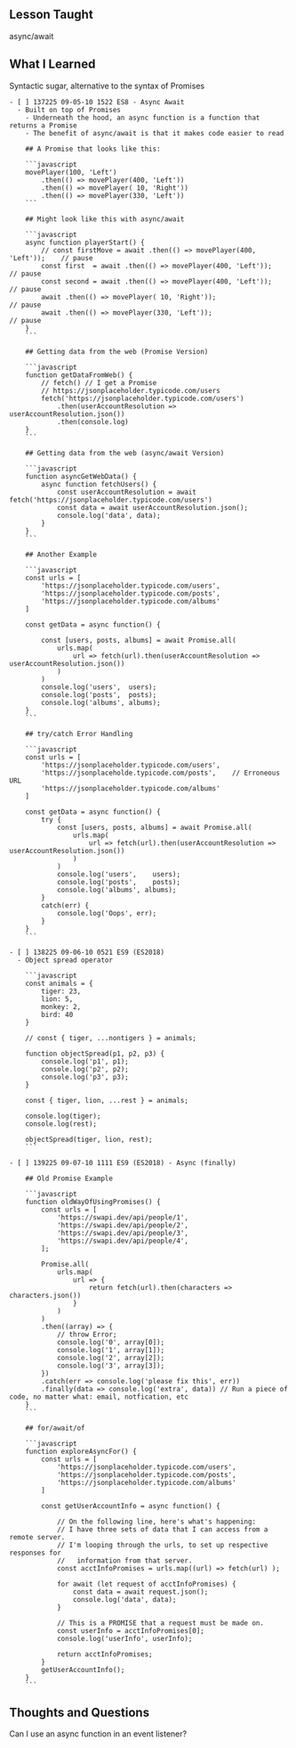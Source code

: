 ## Lesson Taught
async/await

## What I Learned
Syntactic sugar, alternative to the syntax of Promises

	- [ ] 137225 09-05-10 1522 ES8 - Async Await
	  - Built on top of Promises
		- Underneath the hood, an async function is a function that returns a Promise
		- The benefit of async/await is that it makes code easier to read

		## A Promise that looks like this:

		```javascript
		movePlayer(100, 'Left')
			.then(() => movePlayer(400, 'Left'))
			.then(() => movePlayer( 10, 'Right'))
			.then(() => movePlayer(330, 'Left'))
		```

		## Might look like this with async/await

		```javascript
		async function playerStart() {
			// const firstMove = await .then(() => movePlayer(400, 'Left')); 	// pause
			const first  = await .then(() => movePlayer(400, 'Left')); 			// pause
			const second = await .then(() => movePlayer(400, 'Left'));			// pause
			await .then(() => movePlayer( 10, 'Right')); 						// pause
			await .then(() => movePlayer(330, 'Left')); 						// pause
		}
		```

		## Getting data from the web (Promise Version)

		```javascript
        function getDataFromWeb() {
            // fetch() // I get a Promise
            // https://jsonplaceholder.typicode.com/users
            fetch('https://jsonplaceholder.typicode.com/users')
                .then(userAccountResolution => userAccountResolution.json())
                .then(console.log)
        }
		```

		## Getting data from the web (async/await Version)

		```javascript
        function asyncGetWebData() {
            async function fetchUsers() {
                const userAccountResolution = await fetch('https://jsonplaceholder.typicode.com/users')
                const data = await userAccountResolution.json();
                console.log('data', data);
            }
        }
		```

		## Another Example

		```javascript
		const urls = [
			'https://jsonplaceholder.typicode.com/users',
			'https://jsonplaceholder.typicode.com/posts',
			'https://jsonplaceholder.typicode.com/albums'
		]

		const getData = async function() {

			const [users, posts, albums] = await Promise.all(
				urls.map(
					url => fetch(url).then(userAccountResolution => userAccountResolution.json())
				)
			)
			console.log('users',  users);
			console.log('posts',  posts);
			console.log('albums', albums);
		}
		```

		## try/catch Error Handling
		
		```javascript
		const urls = [
			'https://jsonplaceholder.typicode.com/users',
			'https://jsonplaceholde.typicode.com/posts',	// Erroneous URL
			'https://jsonplaceholder.typicode.com/albums'
		]

		const getData = async function() {
			try {
				const [users, posts, albums] = await Promise.all(
					urls.map(
						url => fetch(url).then(userAccountResolution => userAccountResolution.json())
					)
				)
				console.log('users', 	users);
				console.log('posts', 	posts);
				console.log('albums', albums);
			}
			catch(err) {
				console.log('Oops', err);
			}
		}
        ```

	- [ ] 138225 09-06-10 0521 ES9 (ES2018)
	  - Object spread operator

		```javascript
		const animals = {
			tiger: 23,
			lion: 5,
			monkey: 2,
			bird: 40
		}

		// const { tiger, ...nontigers } = animals;
		
		function objectSpread(p1, p2, p3) {
			console.log('p1', p1);	
			console.log('p2', p2);	
			console.log('p3', p3);	
		}

		const { tiger, lion, ...rest } = animals;

		console.log(tiger);
		console.log(rest);

		objectSpread(tiger, lion, rest);
		```

	- [ ] 139225 09-07-10 1111 ES9 (ES2018) - Async (finally)

		## Old Promise Example

		```javascript
        function oldWayOfUsingPromises() {
            const urls = [
                'https://swapi.dev/api/people/1',
                'https://swapi.dev/api/people/2',
                'https://swapi.dev/api/people/3',
                'https://swapi.dev/api/people/4',
            ];

            Promise.all(
                urls.map(
                    url => {
                        return fetch(url).then(characters => characters.json())
                    }
                )
            )
            .then((array) => {
                // throw Error;
                console.log('0', array[0]);
                console.log('1', array[1]);
                console.log('2', array[2]);
                console.log('3', array[3]);
            })
            .catch(err => console.log('please fix this', err))
            .finally(data => console.log('extra', data)) // Run a piece of code, no matter what: email, notfication, etc
        }
		```

		## for/await/of

		```javascript
		function exploreAsyncFor() {
			const urls = [
				'https://jsonplaceholder.typicode.com/users',
				'https://jsonplaceholder.typicode.com/posts',
				'https://jsonplaceholder.typicode.com/albums'
			]

			const getUserAccountInfo = async function() {

                // On the following line, here's what's happening:
                // I have three sets of data that I can access from a remote server.
                // I'm looping through the urls, to set up respective responses for 
                //   information from that server.
				const acctInfoPromises = urls.map((url) => fetch(url) );
                
				for await (let request of acctInfoPromises) {
					const data = await request.json();
					console.log('data', data);
				}

                // This is a PROMISE that a request must be made on.
                const userInfo = acctInfoPromises[0];
                console.log('userInfo', userInfo);

				return acctInfoPromises;
			}
			getUserAccountInfo();
		}
		```

## Thoughts and Questions

Can I use an async function in an event listener?
